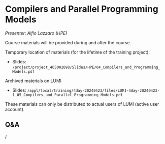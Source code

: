 # Compilers and Parallel Programming Models

*Presenter: Alfio Lazzaro (HPE)*

Course materials will be provided during and after the course.

Temporary location of materials (for the lifetime of the training project):

-   Slides: `/project/project_465001098/Slides/HPE/04_Compilers_and_Programming_Models.pdf`

Archived materials on LUMI:

-   Slides: `/appl/local/training/4day-20240423/files/LUMI-4day-20240423-1_05_Compilers_and_Parallel_Programming_Models.pdf`

<!--
-   Recording: `/appl/local/training/4day-20240423/recordings/1_05_Compilers_and_Parallel_Programming_Models.mp4`
-->

These materials can only be distributed to actual users of LUMI (active user account).

## Q&A

/
